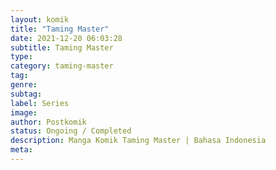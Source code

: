 ```yaml
---
layout: komik
title: "Taming Master"
date: 2021-12-20 06:03:28
subtitle: Taming Master
type: 
category: taming-master
tag: 
genre: 
subtag: 
label: Series
image: 
author: Postkomik
status: Ongoing / Completed
description: Manga Komik Taming Master | Bahasa Indonesia
meta: 
---
```

